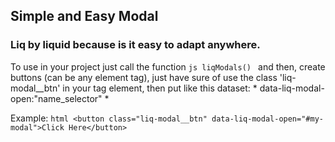 ## Simple and Easy Modal
### Liq by liquid because is it easy to adapt anywhere.

To use in your project just call the function ```js liqModals() ```
and then, create buttons (can be any element tag), just have sure of use the class 'liq-modal__btn' in your tag element, then put like this dataset: * data-liq-modal-open:"name_selector" *

Example: ```html <button class="liq-modal__btn" data-liq-modal-open="#my-modal">Click Here</button> ```